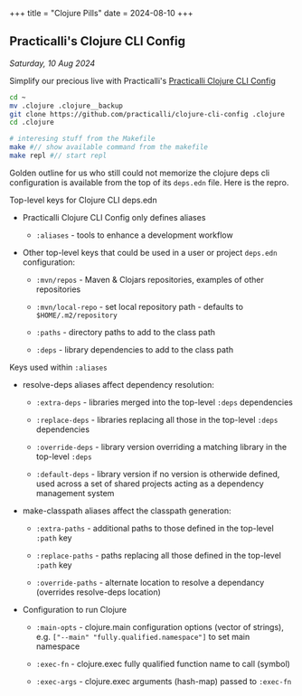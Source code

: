 +++
title = "Clojure Pills"
date = 2024-08-10
+++

## Practicalli's Clojure CLI Config

_Saturday, 10 Aug 2024_

Simplify our precious live with Practicalli's
[Practicalli Clojure CLI Config](https://github.com/practicalli/clojure-cli-config)

```bash
cd ~
mv .clojure .clojure__backup
git clone https://github.com/practicalli/clojure-cli-config .clojure
cd .clojure

# interesing stuff from the Makefile
make #// show available command from the makefile
make repl #// start repl
```

Golden outline for us who still could not memorize the clojure deps cli
configuration is available from the top of its `deps.edn` file. Here is the
repro.

Top-level keys for Clojure CLI deps.edn

- Practicalli Clojure CLI Config only defines aliases

  - `:aliases` - tools to enhance a development workflow

- Other top-level keys that could be used in a user or project `deps.edn`
  configuration:

  - `:mvn/repos` - Maven & Clojars repositories, examples of other repositories

  - `:mvn/local-repo` - set local repository path - defaults to
    `$HOME/.m2/repository`

  - `:paths` - directory paths to add to the class path

  - `:deps` - library dependencies to add to the class path

Keys used within `:aliases`

- resolve-deps aliases affect dependency resolution:

  - `:extra-deps` - libraries merged into the top-level `:deps` dependencies

  - `:replace-deps` - libraries replacing all those in the top-level `:deps`
    dependencies

  - `:override-deps` - library version overriding a matching library in the
    top-level `:deps`

  - `:default-deps` - library version if no version is otherwide defined, used
    across a set of shared projects acting as a dependency management system

- make-classpath aliases affect the classpath generation:

  - `:extra-paths` - additional paths to those defined in the top-level `:path`
    key

  - `:replace-paths` - paths replacing all those defined in the top-level
    `:path` key

  - `:override-paths` - alternate location to resolve a dependancy (overrides
    resolve-deps location)

- Configuration to run Clojure

  - `:main-opts` - clojure.main configuration options (vector of strings), e.g.
    `["--main" "fully.qualified.namespace"]` to set main namespace

  - `:exec-fn` - clojure.exec fully qualified function name to call (symbol)

  - `:exec-args` - clojure.exec arguments (hash-map) passed to `:exec-fn`
